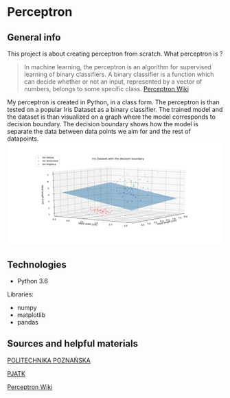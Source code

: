 # Perceptron
## General info
This project is about creating perceptron from scratch. What perceptron is ?

>In machine learning, the perceptron is an algorithm for supervised learning of binary classifiers. A binary classifier is a function which can decide whether or not an input, represented by a vector of numbers, belongs to some specific class.
[Perceptron Wiki](https://en.wikipedia.org/wiki/Perceptron)

My perceptron is created in Python, in a class form. The perceptron is than tested on a popular Iris Dataset as a binary classifier. The trained model and the dataset is than visualized on a graph where the model corresponds to decision boundary. The decision boundary shows how the model is separate the data between data points we aim for and the rest of datapoints.
![Graph](https://github.com/SSketcher/Python---Machine_Learning/blob/master/Singlelayer--Perceptron/Iris%20Dataset%20with%20the%20decision%20boundary%20for%20Iris%20Setos.png)

## Technologies
* Python 3.6

Libraries:
* numpy
* matplotlib
* pandas

## Sources and helpful materials
[POLITECHNIKA POZNAŃSKA](http://www.cs.put.poznan.pl/rklaus/assn/percep.htm)

[PJATK](http://users.pja.edu.pl/~msyd/wyk-nai/perceptron3-pl.pdf)

[Perceptron Wiki](https://en.wikipedia.org/wiki/Perceptron)
